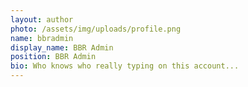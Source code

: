 ```yaml
---
layout: author
photo: /assets/img/uploads/profile.png
name: bbradmin
display_name: BBR Admin
position: BBR Admin
bio: Who knows who really typing on this account...
---
```


